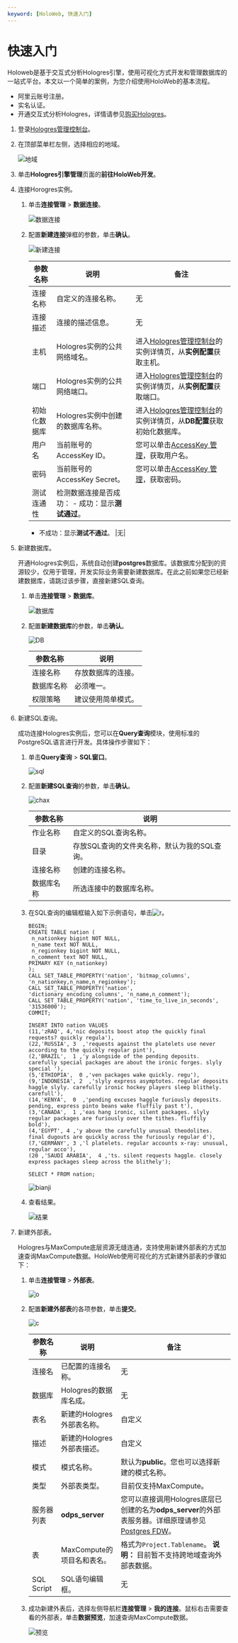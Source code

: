 ```yaml
---
keyword: [HoloWeb, 快速入门]
---
```


# 快速入门

Holoweb是基于交互式分析Hologres引擎，使用可视化方式开发和管理数据库的一站式平台。本文以一个简单的案例，为您介绍使用HoloWeb的基本流程。

-   阿里云账号注册。
-   实名认证。
-   开通交互式分析Hologres，详情请参见[购买Hologres](/intl.zh-CN/准备工作/购买Hologres.md)。

1.  登录[Hologres管理控制台](https://hologram.console.aliyun.com/#/instance)。

2.  在顶部菜单栏左侧，选择相应的地域。

    ![地域](https://static-aliyun-doc.oss-cn-hangzhou.aliyuncs.com/assets/img/zh-CN/3542488951/p141749.png)

3.  单击**Hologres引擎管理**页面的**前往HoloWeb开发**。

4.  连接Horogres实例。

    1.  单击**连接管理** \> **数据连接**。

        ![数据连接](https://static-aliyun-doc.oss-cn-hangzhou.aliyuncs.com/assets/img/zh-CN/3822488951/p116500.png)

    2.  配置**新建连接**弹框的参数，单击**确认**。

        ![新建连接](https://static-aliyun-doc.oss-cn-hangzhou.aliyuncs.com/assets/img/zh-CN/5560409951/p116502.png)

        |参数名称|说明|备注|
        |----|--|--|
        |连接名称|自定义的连接名称。|无|
        |连接描述|连接的描述信息。|无|
        |主机|Hologres实例的公共网络域名。|进入[Hologres管理控制台](https://hologram.console.aliyun.com/#/instance)的实例详情页，从**实例配置**获取主机。|
        |端口|Hologres实例的公共网络端口。|进入[Hologres管理控制台](https://hologram.console.aliyun.com/#/instance)的实例详情页，从**实例配置**获取端口。|
        |初始化数据库|Hologres实例中创建的数据库名称。|进入[Hologres管理控制台](https://hologram.console.aliyun.com/#/instance)的实例详情页，从**DB配置**获取初始化数据库。|
        |用户名|当前账号的AccessKey ID。|您可以单击[AccessKey 管理](https://usercenter.console.aliyun.com/?spm=5176.2020520153.nav-right.dak.3bcf415dCWGUBj#/manage/ak)，获取用户名。|
        |密码|当前账号的AccessKey Secret。|您可以单击[AccessKey 管理](https://usercenter.console.aliyun.com/?spm=5176.2020520153.nav-right.dak.3bcf415dCWGUBj#/manage/ak)，获取密码。|
        |测试连通性|检测数据连接是否成功：         -   成功：显示**测试通过**。
        -   不成功：显示**测试不通过**。
|无|

5.  新建数据库。

    开通Hologres实例后，系统自动创建**postgres**数据库。该数据库分配到的资源较少，仅用于管理，开发实际业务需要新建数据库。在此之前如果您已经新建数据库，请跳过该步骤，直接新建SQL查询。

    1.  单击**连接管理** \> **数据库**。

        ![数据库](https://static-aliyun-doc.oss-cn-hangzhou.aliyuncs.com/assets/img/zh-CN/3822488951/p118032.png)

    2.  配置**新建数据库**的参数，单击**确认**。

        ![DB](https://static-aliyun-doc.oss-cn-hangzhou.aliyuncs.com/assets/img/zh-CN/3542488951/p118018.png)

        |参数名称|说明|
        |----|--|
        |连接名称|存放数据库的连接。|
        |数据库名称|必须唯一。|
        |权限策略|建议使用简单模式。|

6.  新建SQL查询。

    成功连接Hologres实例后，您可以在**Query查询**模块，使用标准的PostgreSQL语言进行开发。具体操作步骤如下：

    1.  单击**Query查询** \> **SQL窗口**。

        ![sql](https://static-aliyun-doc.oss-cn-hangzhou.aliyuncs.com/assets/img/zh-CN/3822488951/p118146.png)

    2.  配置**新建SQL查询**的参数，单击**确认**。

        ![chax](https://static-aliyun-doc.oss-cn-hangzhou.aliyuncs.com/assets/img/zh-CN/3822488951/p118147.png)

        |参数名称|说明|
        |----|--|
        |作业名称|自定义的SQL查询名称。|
        |目录|存放SQL查询的文件夹名称，默认为我的SQL查询。|
        |连接名称|创建的连接名称。|
        |数据库名称|所选连接中的数据库名称。|

    3.  在SQL查询的编辑框输入如下示例语句，单击![r](https://static-aliyun-doc.oss-cn-hangzhou.aliyuncs.com/assets/img/zh-CN/3822488951/p118141.png)。

        ```
        BEGIN;
        CREATE TABLE nation (
         n_nationkey bigint NOT NULL,
         n_name text NOT NULL,
         n_regionkey bigint NOT NULL,
         n_comment text NOT NULL,
        PRIMARY KEY (n_nationkey)
        );
        CALL SET_TABLE_PROPERTY('nation', 'bitmap_columns', 'n_nationkey,n_name,n_regionkey');
        CALL SET_TABLE_PROPERTY('nation', 'dictionary_encoding_columns', 'n_name,n_comment');
        CALL SET_TABLE_PROPERTY('nation', 'time_to_live_in_seconds', '31536000');
        COMMIT;
        
        INSERT INTO nation VALUES
        (11,'zRAQ', 4,'nic deposits boost atop the quickly final requests? quickly regula'),
        (22,'RUSSIA', 3  ,'requests against the platelets use never according to the quickly regular pint'),
        (2,'BRAZIL',  1 ,'y alongside of the pending deposits. carefully special packages are about the ironic forges. slyly special '),
        (5,'ETHIOPIA',  0 ,'ven packages wake quickly. regu'),
        (9,'INDONESIA', 2  ,'slyly express asymptotes. regular deposits haggle slyly. carefully ironic hockey players sleep blithely. carefull'),
        (14,'KENYA',  0  ,'pending excuses haggle furiously deposits. pending, express pinto beans wake fluffily past t'),
        (3,'CANADA',  1 ,'eas hang ironic, silent packages. slyly regular packages are furiously over the tithes. fluffily bold'),
        (4,'EGYPT', 4 ,'y above the carefully unusual theodolites. final dugouts are quickly across the furiously regular d'),
        (7,'GERMANY', 3 ,'l platelets. regular accounts x-ray: unusual, regular acco'),
        (20 ,'SAUDI ARABIA',  4 ,'ts. silent requests haggle. closely express packages sleep across the blithely');
        
        SELECT * FROM nation;
        ```

        ![bianji](https://static-aliyun-doc.oss-cn-hangzhou.aliyuncs.com/assets/img/zh-CN/3822488951/p118117.png)

    4.  查看结果。

        ![结果](https://static-aliyun-doc.oss-cn-hangzhou.aliyuncs.com/assets/img/zh-CN/4822488951/p118138.png)

7.  新建外部表。

    Hologres与MaxCompute底层资源无缝连通，支持使用新建外部表的方式加速查询MaxCompute数据。HoloWeb使用可视化的方式新建外部表的步骤如下：

    1.  单击**连接管理** \> **外部表**。

        ![o](https://static-aliyun-doc.oss-cn-hangzhou.aliyuncs.com/assets/img/zh-CN/4822488951/p118150.png)

    2.  配置**新建外部表**的各项参数，单击**提交**。

        ![c](https://static-aliyun-doc.oss-cn-hangzhou.aliyuncs.com/assets/img/zh-CN/4822488951/p118151.png)

        |参数名称|说明|备注|
        |----|--|--|
        |连接名|已配置的连接名称。|无|
        |数据库|Hologres的数据库名成。|无|
        |表名|新建的Hologres外部表名称。|自定义|
        |描述|新建的Hologres外部表描述。|自定义|
        |模式|模式名称。|默认为**public**。您也可以选择新建的模式名称。|
        |类型|外部表类型。|目前仅支持MaxCompute。|
        |服务器列表|**odps\_server**|您可以直接调用Hologres底层已创建的名为**odps\_server**的外部表服务器。详细原理请参见[Postgres FDW](https://www.postgresql.org/docs/11/postgres-fdw.html?spm=a2c4g.11186623.2.11.7e476020Gyif3k)。|
        |表|MaxCompute的项目名和表名。|格式为`Project.Tablename`。 **说明：** 目前暂不支持跨地域查询外部表数据。 |
        |SQL Script|SQL语句编辑框。|无|

    3.  成功新建外表后，选择左侧导航栏**连接管理** \> **我的连接**。鼠标右击需要查看的外部表，单击**数据预览**，加速查询MaxCompute数据。

        ![预览](https://static-aliyun-doc.oss-cn-hangzhou.aliyuncs.com/assets/img/zh-CN/6560409951/p118166.png)


